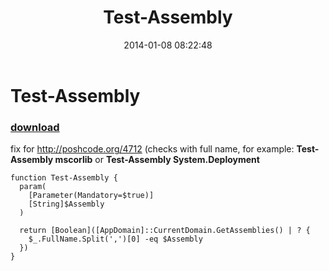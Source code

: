 ﻿---
pid:            4776
poster:         greg zakharov
title:          Test-Assembly
date:           2014-01-08 08:22:48
format:         posh
parent:         0
parent:         0

---

# Test-Assembly

### [download](4776.ps1)

fix for http://poshcode.org/4712 (checks with full name, for example: **Test-Assembly mscorlib** or **Test-Assembly System.Deployment**

```posh
function Test-Assembly {
  param(
    [Parameter(Mandatory=$true)]
    [String]$Assembly
  )
  
  return [Boolean]([AppDomain]::CurrentDomain.GetAssemblies() | ? {
    $_.FullName.Split(',')[0] -eq $Assembly
  })
}
```
